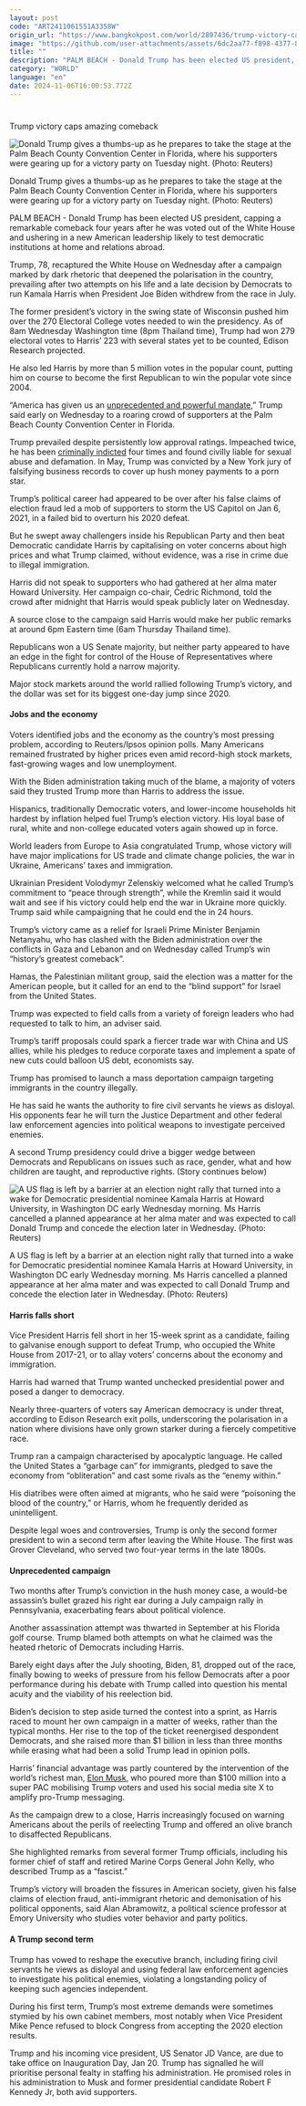 ```yaml
---
layout: post
code: "ART2411061551A3358W"
origin_url: "https://www.bangkokpost.com/world/2897436/trump-victory-caps-amazing-comeback"
image: "https://github.com/user-attachments/assets/6dc2aa77-f898-4377-888e-4f5ea1f4082e"
title: ""
description: "PALM BEACH - Donald Trump has been elected US president, capping a remarkable comeback four years after he was voted out of the White House and ushering in a new American leadership likely to test democratic institutions at home and relations abroad."
category: "WORLD"
language: "en"
date: 2024-11-06T16:00:53.772Z
---
```


# 

Trump victory caps amazing comeback

![Donald Trump gives a thumbs-up as he prepares to take the stage at the Palm Beach County Convention Center in Florida, where his supporters were gearing up for a victory party on Tuesday night. (Photo: Reuters)](https://github.com/user-attachments/assets/0a193dcc-5a9e-4152-bb2a-8711b0379b67)

Donald Trump gives a thumbs-up as he prepares to take the stage at the Palm Beach County Convention Center in Florida, where his supporters were gearing up for a victory party on Tuesday night. (Photo: Reuters)

PALM BEACH - Donald Trump has been elected US president, capping a remarkable comeback four years after he was voted out of the White House and ushering in a new American leadership likely to test democratic institutions at home and relations abroad.

Trump, 78, recaptured the White House on Wednesday after a campaign marked by dark rhetoric that deepened the polarisation in the country, prevailing after two attempts on his life and a late decision by Democrats to run Kamala Harris when President Joe Biden withdrew from the race in July.

The former president’s victory in the swing state of Wisconsin pushed him over the 270 Electoral College votes needed to win the presidency. As of 8am Wednesday Washington time (8pm Thailand time), Trump had won 279 electoral votes to Harris’ 223 with several states yet to be counted, Edison Research projected.

He also led Harris by more than 5 million votes in the popular count, putting him on course to become the first Republican to win the popular vote since 2004.

“America has given us an [unprecedented and powerful mandate](https://www.bangkokpost.com/world/2897271/trump-claims-powerful-mandate-after-fox-news-projects-victory),” Trump said early on Wednesday to a roaring crowd of supporters at the Palm Beach County Convention Center in Florida.

Trump prevailed despite persistently low approval ratings. Impeached twice, he has been [criminally indicted](https://www.bangkokpost.com/world/2897418/trump-win-brings-his-criminal-cases-to-a-halt) four times and found civilly liable for sexual abuse and defamation. In May, Trump was convicted by a New York jury of falsifying business records to cover up hush money payments to a porn star.

Trump’s political career had appeared to be over after his false claims of election fraud led a mob of supporters to storm the US Capitol on Jan 6, 2021, in a failed bid to overturn his 2020 defeat.

But he swept away challengers inside his Republican Party and then beat Democratic candidate Harris by capitalising on voter concerns about high prices and what Trump claimed, without evidence, was a rise in crime due to illegal immigration.

Harris did not speak to supporters who had gathered at her alma mater Howard University. Her campaign co-chair, Cedric Richmond, told the crowd after midnight that Harris would speak publicly later on Wednesday.

A source close to the campaign said Harris would make her public remarks at around 6pm Eastern time (6am Thursday Thailand time).

Republicans won a US Senate majority, but neither party appeared to have an edge in the fight for control of the House of Representatives where Republicans currently hold a narrow majority.

Major stock markets around the world rallied following Trump’s victory, and the dollar was set for its biggest one-day jump since 2020.

#### Jobs and the economy

Voters identified jobs and the economy as the country’s most pressing problem, according to Reuters/Ipsos opinion polls. Many Americans remained frustrated by higher prices even amid record-high stock markets, fast-growing wages and low unemployment.

With the Biden administration taking much of the blame, a majority of voters said they trusted Trump more than Harris to address the issue.

Hispanics, traditionally Democratic voters, and lower-income households hit hardest by inflation helped fuel Trump’s election victory. His loyal base of rural, white and non-college educated voters again showed up in force.

World leaders from Europe to Asia congratulated Trump, whose victory will have major implications for US trade and climate change policies, the war in Ukraine, Americans’ taxes and immigration.

Ukrainian President Volodymyr Zelenskiy welcomed what he called Trump’s commitment to “peace through strength”, while the Kremlin said it would wait and see if his victory could help end the war in Ukraine more quickly. Trump said while campaigning that he could end the in 24 hours.

Trump’s victory came as a relief for Israeli Prime Minister Benjamin Netanyahu, who has clashed with the Biden administration over the conflicts in Gaza and Lebanon and on Wednesday called Trump’s win “history’s greatest comeback”.

Hamas, the Palestinian militant group, said the election was a matter for the American people, but it called for an end to the “blind support” for Israel from the United States.

Trump was expected to field calls from a variety of foreign leaders who had requested to talk to him, an adviser said.

Trump’s tariff proposals could spark a fiercer trade war with China and US allies, while his pledges to reduce corporate taxes and implement a spate of new cuts could balloon US debt, economists say.

Trump has promised to launch a mass deportation campaign targeting immigrants in the country illegally.

He has said he wants the authority to fire civil servants he views as disloyal. His opponents fear he will turn the Justice Department and other federal law enforcement agencies into political weapons to investigate perceived enemies.

A second Trump presidency could drive a bigger wedge between Democrats and Republicans on issues such as race, gender, what and how children are taught, and reproductive rights. (Story continues below)

![A US flag is left by a barrier at an election night rally that turned into a wake for Democratic presidential nominee Kamala Harris at Howard University, in Washington DC early Wednesday morning. Ms Harris cancelled a planned appearance at her alma mater and was expected to call Donald Trump and concede the election later in Wednesday. (Photo: Reuters)](https://github.com/user-attachments/assets/f68b95d9-8f70-49db-b2fe-c80d35c546f8)

A US flag is left by a barrier at an election night rally that turned into a wake for Democratic presidential nominee Kamala Harris at Howard University, in Washington DC early Wednesday morning. Ms Harris cancelled a planned appearance at her alma mater and was expected to call Donald Trump and concede the election later in Wednesday. (Photo: Reuters)

#### Harris falls short

Vice President Harris fell short in her 15-week sprint as a candidate, failing to galvanise enough support to defeat Trump, who occupied the White House from 2017-21, or to allay voters’ concerns about the economy and immigration.

Harris had warned that Trump wanted unchecked presidential power and posed a danger to democracy.

Nearly three-quarters of voters say American democracy is under threat, according to Edison Research exit polls, underscoring the polarisation in a nation where divisions have only grown starker during a fiercely competitive race.

Trump ran a campaign characterised by apocalyptic language. He called the United States a “garbage can” for immigrants, pledged to save the economy from “obliteration” and cast some rivals as the “enemy within.”

His diatribes were often aimed at migrants, who he said were “poisoning the blood of the country,” or Harris, whom he frequently derided as unintelligent.

Despite legal woes and controversies, Trump is only the second former president to win a second term after leaving the White House. The first was Grover Cleveland, who served two four-year terms in the late 1800s.

#### Unprecedented campaign

Two months after Trump’s conviction in the hush money case, a would-be assassin’s bullet grazed his right ear during a July campaign rally in Pennsylvania, exacerbating fears about political violence.

Another assassination attempt was thwarted in September at his Florida golf course. Trump blamed both attempts on what he claimed was the heated rhetoric of Democrats including Harris.

Barely eight days after the July shooting, Biden, 81, dropped out of the race, finally bowing to weeks of pressure from his fellow Democrats after a poor performance during his debate with Trump called into question his mental acuity and the viability of his reelection bid.

Biden’s decision to step aside turned the contest into a sprint, as Harris raced to mount her own campaign in a matter of weeks, rather than the typical months. Her rise to the top of the ticket reenergised despondent Democrats, and she raised more than $1 billion in less than three months while erasing what had been a solid Trump lead in opinion polls.

Harris’ financial advantage was partly countered by the intervention of the world’s richest man, [Elon Musk](https://www.bangkokpost.com/world/2897422/what-will-elon-musk-get-for-his-130-million-), who poured more than $100 million into a super PAC mobilising Trump voters and used his social media site X to amplify pro-Trump messaging.

As the campaign drew to a close, Harris increasingly focused on warning Americans about the perils of reelecting Trump and offered an olive branch to disaffected Republicans.

She highlighted remarks from several former Trump officials, including his former chief of staff and retired Marine Corps General John Kelly, who described Trump as a “fascist.”

Trump’s victory will broaden the fissures in American society, given his false claims of election fraud, anti-immigrant rhetoric and demonisation of his political opponents, said Alan Abramowitz, a political science professor at Emory University who studies voter behavior and party politics.

#### A Trump second term

Trump has vowed to reshape the executive branch, including firing civil servants he views as disloyal and using federal law enforcement agencies to investigate his political enemies, violating a longstanding policy of keeping such agencies independent.

During his first term, Trump’s most extreme demands were sometimes stymied by his own cabinet members, most notably when Vice President Mike Pence refused to block Congress from accepting the 2020 election results.

Trump and his incoming vice president, US Senator JD Vance, are due to take office on Inauguration Day, Jan 20. Trump has signalled he will prioritise personal fealty in staffing his administration. He promised roles in his administration to Musk and former presidential candidate Robert F Kennedy Jr, both avid supporters.